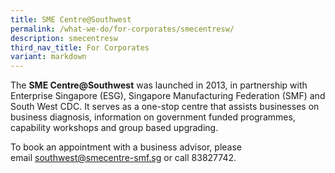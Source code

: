 ```yaml
---
title: SME Centre@Southwest
permalink: /what-we-do/for-corporates/smecentresw/
description: smecentresw
third_nav_title: For Corporates
variant: markdown
---
```

The **SME Centre@Southwest** was launched in 2013, in partnership with Enterprise Singapore (ESG), Singapore Manufacturing Federation (SMF) and South West CDC. It serves as a one-stop centre that assists businesses on business diagnosis, information on government funded programmes, capability workshops and group based upgrading. 

To book an appointment with a business advisor, please email [southwest@smecentre-smf.sg](mailto:bernardtan@smecentre-smf.sg) or call 83827742.